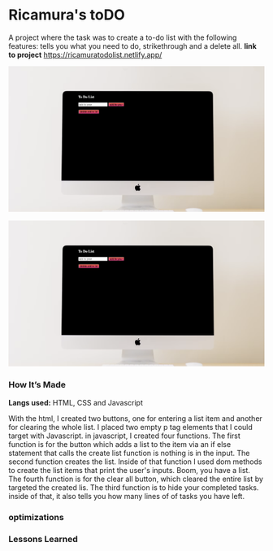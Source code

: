 # Ricamura's toDO
A project where the task was to create a to-do list with the following features: tells you what you need to do, strikethrough and a delete all. 
<b>link to project</b> https://ricamuratodolist.netlify.app/

![A test image](simpletodolist.png)

<img src="simpletodolist.png">

### How It’s Made

<b>Langs used:</b> HTML, CSS and Javascript

With the html, I created two buttons, one for entering a list item and another for clearing the whole list. I placed two empty p tag elements that I could target with Javascript. 
in javascript, I created four functions. The first function is for the button which adds a list to the item via an if else statement that calls the create list function is nothing is in the input. The second function creates the list. Inside of that function I used dom methods to create the list items that print the user's inputs. Boom, you have a list. The fourth function is for the clear all button, which cleared the entire list by targeted the created lis. The third function is to hide your completed tasks. inside of that, it also tells you how many lines of of tasks you have left. 

### optimizations

### Lessons Learned


